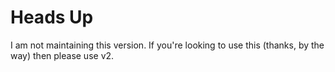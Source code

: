 # Heads Up
I am not maintaining this version. If you're looking to use this (thanks, by the way) then please use v2.